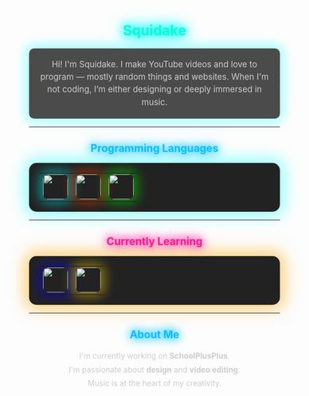 <h1 align="center" style="color: #00FFD1; text-shadow: 0 0 15px cyan, 0 0 25px cyan, 0 0 35px cyan;">Squidake</h1>

<p align="center" style="color: #cccccc; font-size: 1.2em; line-height: 1.5; border-radius: 10px; padding: 20px; background: rgba(0, 0, 0, 0.7); box-shadow: 0 0 20px 10px rgba(0, 255, 255, 0.3);">
  Hi! I'm Squidake. I make YouTube videos and love to program — mostly random things and websites.  
  When I'm not coding, I’m either designing or deeply immersed in music.
</p>

---

<h2 style="color: #00BFFF; text-shadow: 0 0 15px #00BFFF, 0 0 25px #00BFFF; text-align: center;">Programming Languages</h2>

<table style="border-radius: 15px; border-spacing: 15px; text-align: center; width: 100%; background: #222; padding: 20px; box-shadow: 0 0 30px 10px rgba(0, 255, 255, 0.4);">
  <tr>
    <td><img src="https://upload.wikimedia.org/wikipedia/en/thumb/3/30/Java_programming_language_logo.svg/320px-Java_programming_language_logo.svg.png" height="50" style="border-radius: 10px; box-shadow: 0 0 20px 10px rgba(0, 255, 255, 0.4); display: block; margin-left: auto; margin-right: auto;"></td>
    <td><img src="https://upload.wikimedia.org/wikipedia/commons/3/38/HTML5_Badge.svg" height="50" style="border-radius: 10px; box-shadow: 0 0 20px 10px rgba(255, 69, 0, 0.4); display: block; margin-left: auto; margin-right: auto;"></td>
    <td><img src="https://upload.wikimedia.org/wikipedia/commons/c/c3/Python-logo-notext.svg" height="50" style="border-radius: 10px; box-shadow: 0 0 20px 10px rgba(0, 255, 0, 0.4); display: block; margin-left: auto; margin-right: auto;"></td>
  </tr>
</table>

---

<h2 style="color: #FF1493; text-shadow: 0 0 15px #FF1493, 0 0 25px #FF1493; text-align: center;">Currently Learning</h2>

<table style="border-radius: 15px; border-spacing: 15px; text-align: center; width: 100%; background: #222; padding: 20px; box-shadow: 0 0 30px 10px rgba(255, 165, 0, 0.5);">
  <tr>
    <td><img src="https://upload.wikimedia.org/wikipedia/commons/1/18/ISO_C%2B%2B_Logo.svg" height="50" style="border-radius: 10px; box-shadow: 0 0 20px 10px rgba(0, 0, 255, 0.4); display: block; margin-left: auto; margin-right: auto;"></td>
    <td><img src="https://upload.wikimedia.org/wikipedia/commons/6/6a/JavaScript-logo.png" height="50" style="border-radius: 10px; box-shadow: 0 0 20px 10px rgba(255, 215, 0, 0.4); display: block; margin-left: auto; margin-right: auto;"></td>
  </tr>
</table>

---

<h2 style="color: #00BFFF; text-shadow: 0 0 15px #00BFFF, 0 0 25px #00BFFF; text-align: center;">About Me</h2>

<ul style="color: #cccccc; font-size: 1.1em; line-height: 1.8; list-style: none; padding: 0; text-align: center;">
  <li>I'm currently working on <strong>SchoolPlusPlus</strong>.</li>
  <li>I'm passionate about <strong>design</strong> and <strong>video editing</strong>.</li>
  <li>Music is at the heart of my creativity.</li>
</ul>
